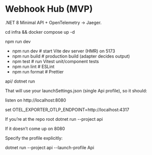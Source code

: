 # Webhook Hub (MVP)
.NET 8 Minimal API + OpenTelemetry → Jaeger.

cd infra && docker compose up -d

npm run dev

- npm run dev           # start Vite dev server (HMR) on 5173
- npm run build         # production build (adapter decides output)
- npm test              # run Vitest unit/component tests
- npm run lint          # ESLint
- npm run format        # Prettier

api/
dotnet run

That will use your launchSettings.json (single Api profile), so it should:

listen on http://localhost:8080

set OTEL_EXPORTER_OTLP_ENDPOINT=http://localhost:4317

If you’re at the repo root
dotnet run --project api

If it doesn’t come up on 8080

Specify the profile explicitly:

dotnet run --project api --launch-profile Api
